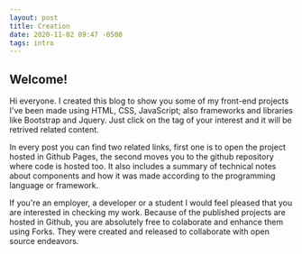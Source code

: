 ```yaml
---
layout: post
title: Creation
date: 2020-11-02 09:47 -0500
tags: intro
---
```


## Welcome!

Hi everyone. I created this blog to show you some of my front-end projects I've been made using HTML, CSS, JavaScript; also frameworks and libraries like Bootstrap and Jquery. Just click on the tag of your interest and it will be retrived related content.

In every post you can find two related links, first one is to open the project hosted in Github Pages, the second moves you to the github repository where code is hosted too. It also includes a summary of technical notes about components and how it was made according to the programming language or framework.

If you're an employer, a developer or a student I would feel pleased that you are interested in checking my work. Because of the published projects are hosted in Github, you are absolutely free to colaborate and enhance them using Forks. They were created and released to collaborate with open source endeavors.